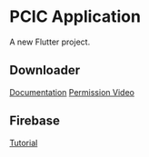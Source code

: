 # PCIC Application

A new Flutter project.

## Downloader

[Documentation](https://pub.dev/packages/flutter_downloader)
[Permission Video](https://www.youtube.com/watch?v=tRdU5gnbrmc)

## Firebase

[Tutorial](https://www.youtube.com/watch?v=_3W-JuIVFlg&t=96s)
